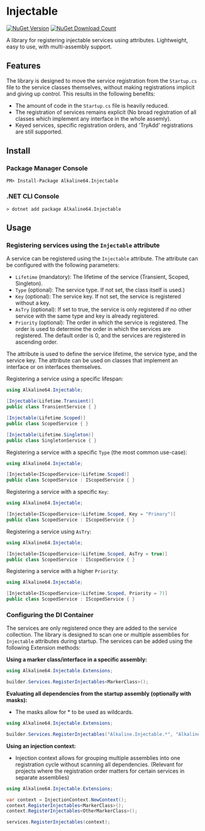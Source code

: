 # Injectable

<a href="https://www.nuget.org/packages/Alkaline64.Injectable"><img src="https://img.shields.io/nuget/v/Alkaline64.Injectable.svg" alt="NuGet Version" /></a> 
<a href="https://www.nuget.org/packages/Alkaline64.Injectable"><img src="https://img.shields.io/nuget/dt/Alkaline64.Injectable.svg" alt="NuGet Download Count" /></a>

A library for registering injectable services using attributes. Lightweight, easy to use, with multi-assembly support.

## Features

The library is designed to move the service registration from the `Startup.cs` file to the service classes themselves, without making registrations implicit and giving up control. This results in the following benefits:

- The amount of code in the `Startup.cs` file is heavily reduced.
- The registration of services remains explicit (No broad registration of all classes which implement any interface in the whole assemly).
- Keyed services, specific registration orders, and 'TryAdd' registrations are still supported.


## Install

### Package Manager Console

```
PM> Install-Package Alkaline64.Injectable
```

### .NET CLI Console

```
> dotnet add package Alkaline64.Injectable
```

## Usage

### Registering services using the `Injectable` attribute

A service can be registered using the `Injectable` attribute. The attribute can be configured with the following parameters:
- `Lifetime` (mandatory): The lifetime of the service (Transient, Scoped, Singleton).
- `Type` (optional): The service type. If not set, the class itself is used.)
- `Key` (optional): The service key. If not set, the service is registered without a key.
- `AsTry` (optional): If set to true, the service is only registered if no other service with the same type and key is already registered.
- `Priority` (optional): The order in which the service is registered. The order is used to determine the order in which the services are registered. The default order is 0, and the services are registered in ascending order.

The attribute is used to define the service lifetime, the service type, and the service key. The attribute can be used on classes that implement an interface or on interfaces themselves.

Registering a service using a specific lifespan:
```csharp
using Alkaline64.Injectable;

[Injectable(Lifetime.Transient)]
public class TransientService { }

[Injectable(Lifetime.Scoped)]
public class ScopedService { }

[Injectable(Lifetime.Singleton)]
public class SingletonService { }
```

Registering a service with a specific `Type` (the most common use-case):
```csharp
using Alkaline64.Injectable;

[Injectable<IScopedService>(Lifetime.Scoped)]
public class ScopedService : IScopedService { }
```

Registering a service with a specific `Key`:
```csharp
using Alkaline64.Injectable;

[Injectable<IScopedService>(Lifetime.Scoped, Key = "Primary")]
public class ScopedService : IScopedService { }
```

Registering a service using `AsTry`:
```csharp
using Alkaline64.Injectable;

[Injectable<IScopedService>(Lifetime.Scoped, AsTry = true)]
public class ScopedService : IScopedService { }
```

Registering a service with a higher `Priority`:
```csharp
using Alkaline64.Injectable;

[Injectable<IScopedService>(Lifetime.Scoped, Priority = 7)]
public class ScopedService : IScopedService { }
```

### Configuring the DI Container

The services are only registered once they are added to the service collection. The library is designed to scan one or multiple assemblies for `Injectable` attributes during startup. The services can be added using the following Extension methods:

**Using a marker class/interface in a specific assembly:**

```csharp
using Alkaline64.Injectable.Extensions;

builder.Services.RegisterInjectables<MarkerClass>();
```

**Evaluating all dependencies from the startup assembly (optionally with masks):**

- The masks allow for * to be used as wildcards.
```csharp
using Alkaline64.Injectable.Extensions;

builder.Services.RegisterInjectables("Alkaline.Injectable.*", "Alkaline.OtherNamespace.*");
```

**Using an injection context:**

- Injection context allows for grouping multiple assemblies into one registration cycle without scanning all dependencies. (Relevant for projects where the registration order matters for certain services in separate assemblies)
```csharp
using Alkaline64.Injectable.Extensions;

var context = InjectionContext.NewContext();
context.RegisterInjectables<MarkerClass>();
context.RegisterInjectables<OtherMarkerClass>();

services.RegisterInjectables(context);
```
